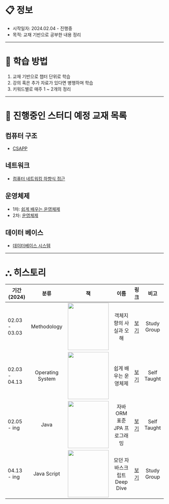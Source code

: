 # **📋 정보**
- 시작일자: 2024.02.04 - 진행중
- 목적: 교재 기반으로 공부한 내용 정리

****

# **📝 학습 방법**
1. 교재 기반으로 챕터 단위로 학습
2. 강의 혹은 추가 자료가 있다면 병행하며 학습
3. 키워드별로 매주 1 ~ 2개의 정리

****

# **📖 진행중인 스터디 예정 교재 목록**
## 컴퓨터 구조
- [CSAPP](https://product.kyobobook.co.kr/detail/S000001868716)
## 네트워크
- [컴퓨터 네트워킹 하향식 접근](https://www.aladin.co.kr/shop/wproduct.aspx?ItemId=300406950)
## 운영체제
- 1차: [쉽게 배우는 운영체제](https://www.aladin.co.kr/shop/wproduct.aspx?ItemId=309137993)
- 2차: [운영체제](https://www.aladin.co.kr/shop/wproduct.aspx?ItemId=235360651)
## 데이터 베이스
- [데이터베이스 시스템](https://product.kyobobook.co.kr/detail/S000001732315)

****

# **⛬ 히스토리**
|기간(2024)|분류|책|이름|링크|비고|
|---|:---:|:---:|:---:|:----:|:-----:|
|02.03 - 03.03|Methodology|<img src="https://github.com/nashs789/Book-Study/assets/59809278/cefaf725-bbee-4231-9d4c-573efde88ed6" width=130, height=150>|객체지향의 사실과 오해|[보기](https://github.com/nashs789/Object-Oriented-Facts-and-Misconceptions)|Study Group|
|02.03 - 04.13|Operating System|<img src="https://github.com/nashs789/Book-Study/assets/59809278/faac456a-9f70-4247-a409-981fe14bb19e" width=130, height=150>|쉽게 배우는 운영체제|[보기](https://github.com/nashs789/Book-Study/tree/main/Operating%20System(OS)/%EC%89%BD%EA%B2%8C%20%EB%B0%B0%EC%9A%B0%EB%8A%94%20%EC%9A%B4%EC%98%81%EC%B2%B4%EC%A0%9C)|Self Taught|
|02.05 - ing|Java|<img src="https://github.com/nashs789/Book-Study/assets/59809278/5de48922-948f-4ade-9deb-044cfc25ebc1" width=130, height=150>|자바 ORM 표준 JPA 프로그래밍|[보기](https://github.com/nashs789/Book-Study/tree/main/ORM/%EC%9E%90%EB%B0%94%20ORM%20%ED%91%9C%EC%A4%80%20%ED%94%84%EB%A1%9C%EA%B7%B8%EB%9E%98%EB%B0%8D)|Self Taught|
|04.13 - ing|Java Script|<img src="https://github.com/nashs789/Book-Study/assets/59809278/0e02eb69-dfbf-4ad1-9360-3f0dccb5f2f4" width=130, height=150>|모던 자바스크립트 Deep Dive|[보기](https://github.com/nashs789/Book-Study/tree/main/Java%20Script/%EB%AA%A8%EB%8D%98%20%EC%9E%90%EB%B0%94%EC%8A%A4%ED%81%AC%EB%A6%BD%ED%8A%B8%20Deep%20Dive)|Study Group|
